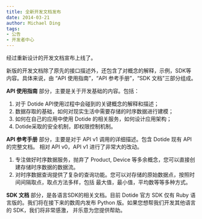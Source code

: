 ```yaml
---
title: 全新开发文档发布
date: 2014-03-21
author: Michael Ding
tags:
- 公告
- 开发者中心
---
```


经过重新设计的开发文档宣布上线了。

新版的开发文档除了原先的接口描述外，还包含了对概念的解释，示例，SDK等内容。具体来说，由 “API 使用指南”，“API 参考手册”，“SDK 文档”三部分组成。

**API 使用指南** 部分，主要是关于开发基础的内容。包括：

1. 对于 Dotide API使用过程中会碰到的关键概念的解释和描述；
2. 数据存取的基础，如何对现实生活中需要存储的时序数据进行建模；
3. 如何在自己的应用中使用 Dotide 的相关服务，如何设计应用架构；
4. Dotide采取的安全机制，即权限控制机制。

**API 参考手册** 部分，主要是对于 API v1 调用的详细描述。包含 Dotide 现有 API 的完整文档。
相对 API v0，API v1 进行了非常大的改动。

1. 专注做好时序数据服务，抛弃了 Product, Device 等多余概念，您可以直接创建存储时序数据的数据流。
2. 对时序数据查询提供了复杂的查询功能。您可以对存储的原始数据点，按照时间间隔取点，取点方法多样，包括
最大值，最小值，平均数等等多种方式。

**SDK 文档** 部分，是各语言SDK的相关文档。目前 Dotide 官方 SDK 仅有 Ruby 语言版的。我们将在接下来的数周内发布 Python 版。如果您想帮我们开发其他语言的 SDK，我们将非常感激，
并乐意为您提供帮助。
